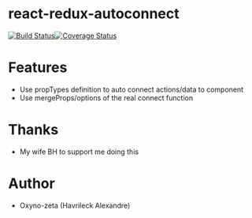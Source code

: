 react-redux-autoconnect
=======================
[![Build Status](https://travis-ci.org/oxyno-zeta/react-redux-autoconnect.svg?branch=master)](https://travis-ci.org/oxyno-zeta/react-redux-autoconnect)[![Coverage Status](https://coveralls.io/repos/github/oxyno-zeta/react-redux-autoconnect/badge.svg?branch=master)](https://coveralls.io/github/oxyno-zeta/react-redux-autoconnect?branch=master)

# Features
- Use propTypes definition to auto connect actions/data to component
- Use mergeProps/options of the real connect function

# Thanks
* My wife BH to support me doing this

# Author
* Oxyno-zeta (Havrileck Alexandre)
